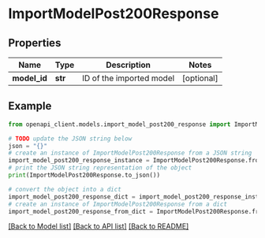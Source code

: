 # ImportModelPost200Response


## Properties

Name | Type | Description | Notes
------------ | ------------- | ------------- | -------------
**model_id** | **str** | ID of the imported model | [optional] 

## Example

```python
from openapi_client.models.import_model_post200_response import ImportModelPost200Response

# TODO update the JSON string below
json = "{}"
# create an instance of ImportModelPost200Response from a JSON string
import_model_post200_response_instance = ImportModelPost200Response.from_json(json)
# print the JSON string representation of the object
print(ImportModelPost200Response.to_json())

# convert the object into a dict
import_model_post200_response_dict = import_model_post200_response_instance.to_dict()
# create an instance of ImportModelPost200Response from a dict
import_model_post200_response_from_dict = ImportModelPost200Response.from_dict(import_model_post200_response_dict)
```
[[Back to Model list]](../README.md#documentation-for-models) [[Back to API list]](../README.md#documentation-for-api-endpoints) [[Back to README]](../README.md)


